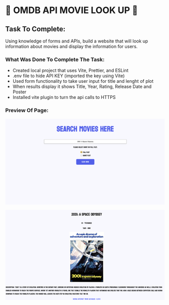 # :mag_right: OMDB API MOVIE LOOK UP :movie_camera:


## Task To Complete:

 Using knowledge of forms and APIs, build a website that will look up information about movies and display the information for users.


### What Was Done To Complete The Task: 

- Created local project that uses Vite, Prettier, and ESLint 
- .env file to hide API KEY (imported the key using Vite)
- Used form functionality to take user input for title and lenght of plot 
- When results display it shows Title, Year, Rating, Release Date and Poster
- Installed vite plugin to turn the api calls to HTTPS 

### Preview Of Page: 

![Screenshot](vite-project/images/preview1.png)

![Screenshot](vite-project/images/preview2.png)
